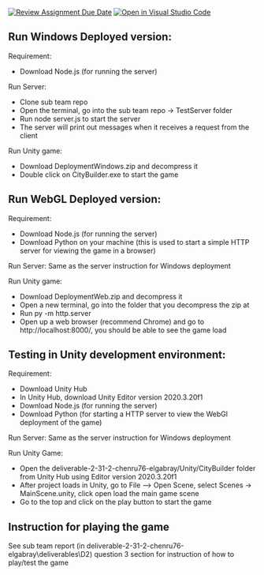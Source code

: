 [![Review Assignment Due Date](https://classroom.github.com/assets/deadline-readme-button-24ddc0f5d75046c5622901739e7c5dd533143b0c8e959d652212380cedb1ea36.svg)](https://classroom.github.com/a/AvkT738V)
[![Open in Visual Studio Code](https://classroom.github.com/assets/open-in-vscode-718a45dd9cf7e7f842a935f5ebbe5719a5e09af4491e668f4dbf3b35d5cca122.svg)](https://classroom.github.com/online_ide?assignment_repo_id=12313518&assignment_repo_type=AssignmentRepo)

## Run Windows Deployed version:
Requirement: 
- Download Node.js (for running the server)

Run Server: 
- Clone sub team repo
- Open the terminal, go into the sub team repo -> TestServer folder
- Run node server.js to start the server
- The server will print out messages when it receives a request from the client

Run Unity game:
- Download DeploymentWindows.zip and decompress it
- Double click on CityBuilder.exe to start the game


## Run WebGL Deployed version:
Requirement: 
- Download Node.js (for running the server)
- Download Python on your machine (this is used to start a simple HTTP server for viewing the game in a browser)

Run Server: Same as the server instruction for Windows deployment  

Run Unity game:
- Download DeploymentWeb.zip and decompress it
- Open a new terminal, go into the folder that you decompress the zip at
- Run py -m http.server
- Open up a web browser (recommend Chrome) and go to http://localhost:8000/, you should be able to see the game load

## Testing in Unity development environment:
Requirement: 
- Download Unity Hub
- In Unity Hub, download Unity Editor version 2020.3.20f1
- Download Node.js (for running the server)
- Download Python (for starting a HTTP server to view the WebGl deployment of the game)

Run Server: Same as the server instruction for Windows deployment 

Run Unity Game:
- Open the deliverable-2-31-2-chenru76-elgabray/Unity/CityBuilder folder from Unity Hub using Editor version 2020.3.20f1
- After project loads in Unity, go to File –> Open Scene, select Scenes -> MainScene.unity, click open load the main game scene
- Go to the top and click on the play button to start the game

## Instruction for playing the game
See sub team report (in deliverable-2-31-2-chenru76-elgabray\deliverables\D2) question 3 section for instruction of how to play/test the game

